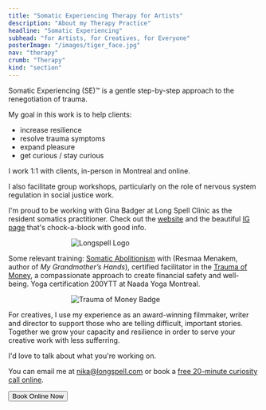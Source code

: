 ```yaml
---
title: "Somatic Experiencing Therapy for Artists"
description: "About my Therapy Practice"
headline: "Somatic Experiencing"
subhead: "for Artists, for Creatives, for Everyone"
posterImage: "/images/tiger_face.jpg"
nav: "therapy"
crumb: "Therapy"
kind: "section"
---
```


Somatic Experiencing (SE)™️ is a gentle step-by-step approach to the renegotiation of trauma.

My goal in this work is to help clients:
- increase resilience
 - resolve trauma symptoms
 - expand pleasure
 - get curious / stay curious

I work 1:1 with clients, in-person in Montreal and online.

I also facilitate group workshops, particularly on the role of nervous system regulation in social justice work.

I'm proud to be working with Gina Badger at Long Spell Clinic as the resident somatics practitioner. Check out the [website](https://longspell.com/) and the beautiful [IG page](https://www.instagram.com/longspellclinic/) that's chock-a-block with good info.


<div style="width:50%; margin-left:auto; margin-right:auto;">

![Longspell Logo](https://res.cloudinary.com/dt78jusec/image/upload/v1680651903/Personal%20Site/long-spell-logo.png)

</div>

Some relevant training: [Somatic Abolitionism](https://www.resmaa.com/movement) with (Resmaa Menakem, author of _My Grandmother’s Hands_), certified facilitator in the [Trauma of Money](https://www.thetraumaofmoney.com), a compassionate approach to create financial safety and well-being. Yoga certification 200YTT at Naada Yoga Montreal.


<div style="width:50%; margin-left:auto; margin-right:auto;">

![Trauma of Money Badge](https://res.cloudinary.com/dt78jusec/image/upload/v1680650786/Personal%20Site/trauma-of-money-certificate.png)

</div>

For creatives, I use my experience as an award-winning filmmaker, writer and director to support those who are telling difficult, important stories. Together we grow your capacity and resilience in order to serve your creative work with less sufferring.

I'd love to talk about what you're working on.

You can email me at [nika@longspell.com](mailto:nika@longspell.com) or book a [free 20-minute curiosity call online](https://longspell.janeapp.com/#/staff_member/2).

<a href="https://longspell.janeapp.com/#/staff_member/2"><button class="button-9">Book Online Now</button></a>

